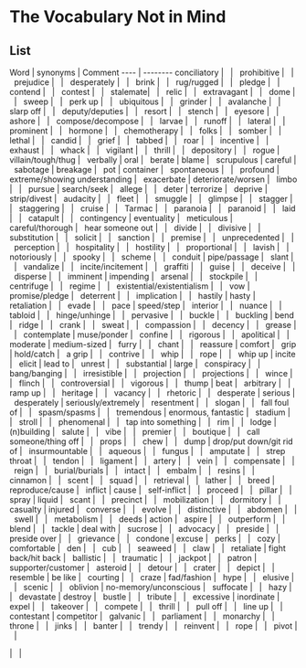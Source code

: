 # The Vocabulary Not in Mind

## List

Word | synonyms | Comment
---- | --------
conciliatory | &nbsp; | &nbsp;
prohibitive | &nbsp; | &nbsp;
prejudice | &nbsp; | &nbsp;
desperately | &nbsp; | &nbsp;
brink | &nbsp; | &nbsp;
rug/rugged | &nbsp; | &nbsp;
pledge | &nbsp; | &nbsp;
contend | &nbsp; | &nbsp;
contest | &nbsp; | &nbsp;
stalemate| &nbsp; | &nbsp;
relic | &nbsp; | &nbsp;
extravagant | &nbsp; | &nbsp;
dome | &nbsp; | &nbsp;
sweep | &nbsp; | &nbsp;
perk up | &nbsp; | &nbsp;
ubiquitous | &nbsp; | &nbsp;
grinder | &nbsp; | &nbsp;
avalanche | &nbsp; | &nbsp;
slarp off | &nbsp; | &nbsp;
deputy/deputies | &nbsp; | &nbsp;
resort | &nbsp; | &nbsp;
stench | &nbsp; | &nbsp;
eyesore | &nbsp; | &nbsp;
ashore | &nbsp; | &nbsp;
compose/decompose | &nbsp; | &nbsp;
larvae | &nbsp; | &nbsp;
runoff | &nbsp; | &nbsp;
lateral | &nbsp; | &nbsp;
prominent | &nbsp; | &nbsp;
hormone | &nbsp; | &nbsp;
chemotherapy | &nbsp; | &nbsp;
folks | &nbsp; | &nbsp;
somber | &nbsp; | &nbsp;
lethal | &nbsp; | &nbsp;
candid | &nbsp; | &nbsp;
grief | &nbsp; | &nbsp;
tabbed | &nbsp; | &nbsp;
roar | &nbsp; | &nbsp;
incentive | &nbsp; | &nbsp;
exhaust | &nbsp; | &nbsp;
whack | &nbsp; | &nbsp;
vigilant | &nbsp; | &nbsp;
thrill | &nbsp; | &nbsp;
depository | &nbsp; | &nbsp;
rogue | villain/tough/thug | &nbsp;
verbally | oral | &nbsp;
berate | blame | &nbsp;
scrupulous | careful | &nbsp;
sabotage | breakage | &nbsp;
pot | container | &nbsp;
spontaneous | &nbsp; | &nbsp;
profound | extreme/showing understanding | &nbsp;
exacerbate | deteriorate/worsen | &nbsp;
limbo | &nbsp; | &nbsp;
pursue | search/seek | &nbsp;
allege | &nbsp; | &nbsp;
deter | terrorize | &nbsp;
deprive | strip/divest | &nbsp;
audacity | &nbsp; | &nbsp;
fleet | &nbsp; | &nbsp;
smuggle | &nbsp; | &nbsp;
glimpse | &nbsp; | &nbsp;
stagger | &nbsp; | &nbsp;
staggering | &nbsp; | &nbsp;
cruise | &nbsp; | &nbsp;
Tarmac | &nbsp; | &nbsp;
paranoia | &nbsp; | &nbsp;
paranoid | &nbsp; | &nbsp;
laid | &nbsp; | &nbsp;
catapult | &nbsp; | &nbsp;
contingency | eventuality | &nbsp;
meticulous | careful/thorough | &nbsp;
hear someone out | &nbsp; | &nbsp;
divide | &nbsp; | &nbsp;
divisive | &nbsp; | &nbsp;
substitution | &nbsp; | &nbsp;
solicit | &nbsp; | &nbsp;
sanction | &nbsp; | &nbsp;
premise | &nbsp; | &nbsp;
unprecedented | &nbsp; | &nbsp;
perception | &nbsp; | &nbsp;
hospitality | &nbsp; | &nbsp;
hostility | &nbsp; | &nbsp;
proportional | &nbsp; | &nbsp;
lavish | &nbsp; | &nbsp;
notoriously | &nbsp; | &nbsp;
spooky | &nbsp; | &nbsp;
scheme | &nbsp; | &nbsp;
conduit | pipe/passage | &nbsp;
slant | &nbsp; | &nbsp;
vandalize | &nbsp; | &nbsp;
incite/incitement | &nbsp; | &nbsp;
graffiti | &nbsp; | &nbsp;
guise | &nbsp; | &nbsp;
deceive | &nbsp; | &nbsp;
disperse | &nbsp; | &nbsp;
imminent | impending | &nbsp;
arsenal | &nbsp; | &nbsp;
stockpile | &nbsp; | &nbsp;
centrifuge | &nbsp; | &nbsp;
regime | &nbsp; | &nbsp;
existential/existentialism | &nbsp; | &nbsp;
vow | promise/pledge | &nbsp;
deterrent | &nbsp; | &nbsp;
implication | &nbsp; | &nbsp;
hastily | hasty | &nbsp;
retaliation | &nbsp; | &nbsp;
evade | &nbsp; | &nbsp;
pace | speed/step | &nbsp;
interior | &nbsp; | &nbsp;
nuance | &nbsp; | &nbsp;
tabloid | &nbsp; | &nbsp;
hinge/unhinge | &nbsp; | &nbsp;
pervasive | &nbsp; | &nbsp;
buckle | &nbsp; | &nbsp;
buckling | bend | &nbsp;
ridge | &nbsp; | &nbsp;
crank | &nbsp; | &nbsp;
sweat | &nbsp; | &nbsp;
compassion | &nbsp; | &nbsp;
decency | &nbsp; | &nbsp;
grease | &nbsp; | &nbsp;
contemplate | muse/ponder | &nbsp;
confine | &nbsp; | &nbsp;
rigorous | &nbsp; | &nbsp;
apolitical | &nbsp; | &nbsp;
moderate | medium-sized | &nbsp;
furry | &nbsp; | &nbsp;
chant | &nbsp; | &nbsp;
reassure | comfort | &nbsp;
grip | hold/catch | &nbsp;
a grip | &nbsp; | &nbsp;
contrive | &nbsp; | &nbsp;
whip | &nbsp; | &nbsp;
rope | &nbsp; | &nbsp;
whip up | incite | &nbsp;
elicit | lead to | &nbsp;
unrest | &nbsp; | &nbsp;
substantial | large | &nbsp;
conspiracy | &nbsp; | &nbsp;
bang/banging | &nbsp; | &nbsp;
irresistible | &nbsp; | &nbsp;
projection | &nbsp; | &nbsp;
projections | &nbsp; | &nbsp;
wince | &nbsp; | &nbsp;
flinch | &nbsp; | &nbsp;
controversial | &nbsp; | &nbsp;
vigorous | &nbsp; | &nbsp;
thump | beat | &nbsp;
arbitrary | &nbsp; | &nbsp;
ramp up | &nbsp; | &nbsp;
heritage | &nbsp; | &nbsp;
vacancy | &nbsp; | &nbsp;
rhetoric | &nbsp; | &nbsp;
desperate | serious | &nbsp;
desperately | seriously/extremely | &nbsp;
resentment | &nbsp; | &nbsp;
slogan | &nbsp; | &nbsp;
fall foul of | &nbsp; | &nbsp;
spasm/spasms | &nbsp; | &nbsp;
tremendous | enormous, fantastic | &nbsp;
stadium | &nbsp; | &nbsp;
stroll | &nbsp; | &nbsp;
phenomenal | &nbsp; | &nbsp;
tap into something | &nbsp; | &nbsp;
rim | &nbsp; | &nbsp;
lodge | (n)building | &nbsp;
salute | &nbsp; | &nbsp;
vibe | &nbsp; | &nbsp;
premier | &nbsp; | &nbsp;
boutique | &nbsp; | &nbsp;
call someone/thing off | &nbsp; | &nbsp;
props | &nbsp; | &nbsp;
chew | &nbsp; | &nbsp;
dump | drop/put down/git rid of | &nbsp;
insurmountable | &nbsp; | &nbsp;
aqueous | &nbsp; | &nbsp;
fungus | &nbsp; | &nbsp;
amputate | &nbsp; | &nbsp;
strep throat | &nbsp; | &nbsp;
tendon | &nbsp; | &nbsp;
ligament | &nbsp; | &nbsp;
artery | &nbsp; | &nbsp;
vein | &nbsp; | &nbsp;
compensate | &nbsp; | &nbsp;
reign | &nbsp; | &nbsp;
burial/burials | &nbsp; | &nbsp;
intact | &nbsp; | &nbsp;
embalm | &nbsp; | &nbsp;
resins | &nbsp; | &nbsp;
cinnamon | &nbsp; | &nbsp;
scent | &nbsp; | &nbsp;
squad | &nbsp; | &nbsp;
retrieval | &nbsp; | &nbsp;
lather | &nbsp; | &nbsp;
breed | reproduce/cause | &nbsp;
inflict | cause | &nbsp;
self-inflict | &nbsp; | &nbsp;
proceed | &nbsp; | &nbsp;
pillar | &nbsp; | &nbsp;
spray | liquid | &nbsp;
scant | &nbsp; | &nbsp;
precinct | &nbsp; | &nbsp;
mobilization | &nbsp; | &nbsp;
dormitory | &nbsp; | &nbsp;
casualty | injured | &nbsp;
converse | &nbsp; | &nbsp;
evolve | &nbsp; | &nbsp;
distinctive | &nbsp; | &nbsp;
abdomen | &nbsp; | &nbsp;
swell | &nbsp; | &nbsp;
metabolism | &nbsp; | &nbsp;
deeds | action | &nbsp;
aspire | &nbsp; | &nbsp;
outperform | &nbsp; | &nbsp;
blend | &nbsp; | &nbsp;
tackle | deal with | &nbsp;
sucrose | &nbsp; | &nbsp;
advocacy | &nbsp; | &nbsp;
preside | &nbsp; | &nbsp;
preside over | &nbsp; | &nbsp;
grievance | &nbsp; | &nbsp;
condone | excuse | &nbsp;
perks | &nbsp; | &nbsp;
cozy | comfortable | &nbsp;
den | &nbsp; | &nbsp;
cub | &nbsp; | &nbsp;
seaweed | &nbsp; | &nbsp;
claw | &nbsp; | &nbsp;
retaliate | fight back/hit back | &nbsp;
ballistic | &nbsp; | &nbsp;
traumatic | &nbsp; | &nbsp;
jackpot | &nbsp; | &nbsp;
patron | supporter/customer | &nbsp;
asteroid | &nbsp; | &nbsp;
detour | &nbsp; | &nbsp;
crater | &nbsp; | &nbsp;
depict | &nbsp; | &nbsp;
resemble | be like | &nbsp;
courting | &nbsp; | &nbsp;
craze | fad/fashion | &nbsp;
hype | &nbsp; | &nbsp;
elusive | &nbsp; | &nbsp;
scenic | &nbsp; | &nbsp;
oblivion | no-memory/unconscious | &nbsp;
suffocate | &nbsp; | &nbsp;
hazy | &nbsp; | &nbsp;
devastate | destroy | &nbsp;
bustle | &nbsp; | &nbsp;
tribute | &nbsp; | &nbsp;
excessive | inordinate | &nbsp;
expel | &nbsp; | &nbsp;
takeover | &nbsp; | &nbsp;
compete | &nbsp; | &nbsp;
thrill | &nbsp; | &nbsp;
pull off | &nbsp; | &nbsp;
line up | &nbsp; | &nbsp;
contestant | competitor | &nbsp;
galvanic | &nbsp; | &nbsp;
parliament | &nbsp; | &nbsp;
monarchy | &nbsp; | &nbsp;
throne | &nbsp; | &nbsp;
jinks | &nbsp; | &nbsp;
banter | &nbsp; | &nbsp;
trendy | &nbsp; | &nbsp;
reinvent | &nbsp; | &nbsp;
rope | &nbsp; | &nbsp;
pivot | &nbsp; | &nbsp;

 | &nbsp; | &nbsp;
